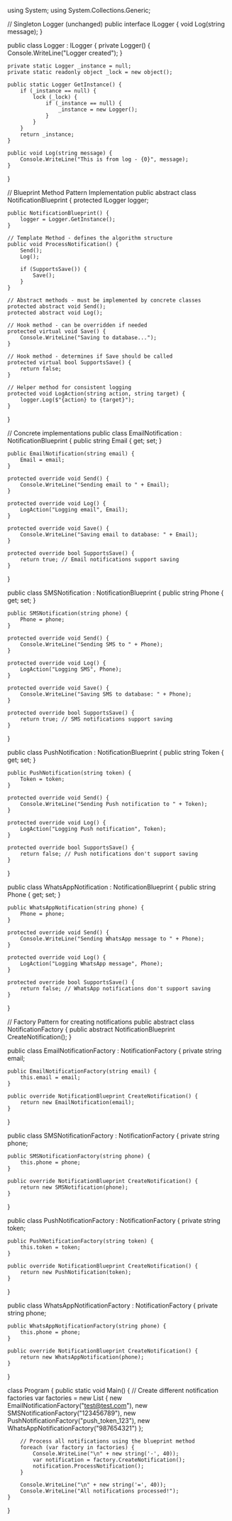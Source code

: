 using System;
using System.Collections.Generic;

// Singleton Logger (unchanged)
public interface ILogger {
    void Log(string message);
}

public class Logger : ILogger {
    private Logger() { 
        Console.WriteLine("Logger created");
    }

    private static Logger _instance = null;
    private static readonly object _lock = new object();

    public static Logger GetInstance() {
        if (_instance == null) {
            lock (_lock) {
                if (_instance == null) {
                    _instance = new Logger();
                }
            }
        }
        return _instance;
    }

    public void Log(string message) {
        Console.WriteLine("This is from log - {0}", message);
    }
}

// Blueprint Method Pattern Implementation
public abstract class NotificationBlueprint {
    protected ILogger logger;
    
    public NotificationBlueprint() {
        logger = Logger.GetInstance();
    }

    // Template Method - defines the algorithm structure
    public void ProcessNotification() {
        Send();
        Log();
        
        if (SupportsSave()) {
            Save();
        }
    }

    // Abstract methods - must be implemented by concrete classes
    protected abstract void Send();
    protected abstract void Log();
    
    // Hook method - can be overridden if needed
    protected virtual void Save() {
        Console.WriteLine("Saving to database...");
    }
    
    // Hook method - determines if Save should be called
    protected virtual bool SupportsSave() {
        return false;
    }
    
    // Helper method for consistent logging
    protected void LogAction(string action, string target) {
        logger.Log($"{action} to {target}");
    }
}

// Concrete implementations
public class EmailNotification : NotificationBlueprint {
    public string Email { get; set; }
    
    public EmailNotification(string email) {
        Email = email;
    }

    protected override void Send() {
        Console.WriteLine("Sending email to " + Email);
    }

    protected override void Log() {
        LogAction("Logging email", Email);
    }

    protected override void Save() {
        Console.WriteLine("Saving email to database: " + Email);
    }

    protected override bool SupportsSave() {
        return true; // Email notifications support saving
    }
}

public class SMSNotification : NotificationBlueprint {
    public string Phone { get; set; }
    
    public SMSNotification(string phone) {
        Phone = phone;
    }

    protected override void Send() {
        Console.WriteLine("Sending SMS to " + Phone);
    }

    protected override void Log() {
        LogAction("Logging SMS", Phone);
    }

    protected override void Save() {
        Console.WriteLine("Saving SMS to database: " + Phone);
    }

    protected override bool SupportsSave() {
        return true; // SMS notifications support saving
    }
}

public class PushNotification : NotificationBlueprint {
    public string Token { get; set; }
    
    public PushNotification(string token) {
        Token = token;
    }

    protected override void Send() {
        Console.WriteLine("Sending Push notification to " + Token);
    }

    protected override void Log() {
        LogAction("Logging Push notification", Token);
    }

    protected override bool SupportsSave() {
        return false; // Push notifications don't support saving
    }
}

public class WhatsAppNotification : NotificationBlueprint {
    public string Phone { get; set; }
    
    public WhatsAppNotification(string phone) {
        Phone = phone;
    }

    protected override void Send() {
        Console.WriteLine("Sending WhatsApp message to " + Phone);
    }

    protected override void Log() {
        LogAction("Logging WhatsApp message", Phone);
    }

    protected override bool SupportsSave() {
        return false; // WhatsApp notifications don't support saving
    }
}

// Factory Pattern for creating notifications
public abstract class NotificationFactory {
    public abstract NotificationBlueprint CreateNotification();
}

public class EmailNotificationFactory : NotificationFactory {
    private string email;
    
    public EmailNotificationFactory(string email) {
        this.email = email;
    }

    public override NotificationBlueprint CreateNotification() {
        return new EmailNotification(email);
    }
}

public class SMSNotificationFactory : NotificationFactory {
    private string phone;
    
    public SMSNotificationFactory(string phone) {
        this.phone = phone;
    }

    public override NotificationBlueprint CreateNotification() {
        return new SMSNotification(phone);
    }
}

public class PushNotificationFactory : NotificationFactory {
    private string token;
    
    public PushNotificationFactory(string token) {
        this.token = token;
    }

    public override NotificationBlueprint CreateNotification() {
        return new PushNotification(token);
    }
}

public class WhatsAppNotificationFactory : NotificationFactory {
    private string phone;
    
    public WhatsAppNotificationFactory(string phone) {
        this.phone = phone;
    }

    public override NotificationBlueprint CreateNotification() {
        return new WhatsAppNotification(phone);
    }
}

class Program {
    public static void Main() {
        // Create different notification factories
        var factories = new List<NotificationFactory> {
            new EmailNotificationFactory("test@test.com"),
            new SMSNotificationFactory("123456789"),
            new PushNotificationFactory("push_token_123"),
            new WhatsAppNotificationFactory("987654321")
        };

        // Process all notifications using the blueprint method
        foreach (var factory in factories) {
            Console.WriteLine("\n" + new string('-', 40));
            var notification = factory.CreateNotification();
            notification.ProcessNotification();
        }
        
        Console.WriteLine("\n" + new string('=', 40));
        Console.WriteLine("All notifications processed!");
    }
}
